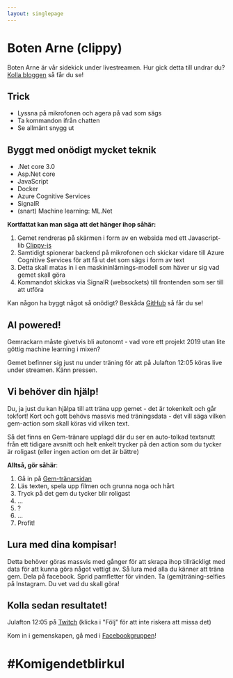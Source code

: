 ```yaml
---
layout: singlepage
---
```


# Boten Arne (clippy)
Boten Arne är vår sidekick under livestreamen. 
Hur gick detta till undrar du? [Kolla bloggen](https://lunchmed.net/blog) så får du se!

## Trick
* Lyssna på mikrofonen och agera på vad som sägs
* Ta kommandon ifrån chatten
* Se allmänt snygg ut

## Byggt med onödigt mycket teknik
* .Net core 3.0
* Asp.Net core
* JavaScript
* Docker
* Azure Cognitive Services
* SignalR
* (snart) Machine learning: ML.Net


**Kortfattat kan man säga att det hänger ihop såhär:**
1. Gemet rendreras på skärmen i form av en websida med ett Javascript-lib [Clippy-js](https://www.smore.com/clippy-js)
2. Samtidigt spionerar backend på mikrofonen och skickar vidare till Azure Cognitive Services för att få ut det som sägs i form av text
3. Detta skall matas in i en maskininlärnings-modell som häver ur sig vad gemet skall göra
4. Kommandot skickas via SignalR (websockets) till frontenden som ser till att utföra

Kan någon ha byggt något så onödigt? Beskåda [GitHub](https://github.com/skarlman/Boten-Arne) så får du se!

## AI powered!
Gemrackarn måste givetvis bli autonomt - vad vore ett projekt 2019 utan lite göttig machine learning i mixen?

Gemet befinner sig just nu under träning för att på Julafton 12:05 köras live under streamen. Känn pressen.

## Vi behöver din hjälp!
Du, ja just du kan hjälpa till att träna upp gemet - det är tokenkelt och går tokfort! Kort och gott behövs massvis med träningsdata - det vill säga vilken gem-action som skall köras vid vilken text.

Så det finns en Gem-tränare upplagd där du ser en auto-tolkad textsnutt från ett tidigare avsnitt och helt enkelt trycker på den action som du tycker är roligast (eller ingen action om det är bättre)

**Alltså, gör såhär**:
1. Gå in på [Gem-tränarsidan](https://lunchmed.net/ClippyTrainer)
2. Läs texten, spela upp filmen och grunna noga och hårt
3. Tryck på det gem du tycker blir roligast
4. ...
5. ?
6. ...
7. Profit!

## Lura med dina kompisar!
Detta behöver göras massvis med gånger för att skrapa ihop tillräckligt med data för att kunna göra något vettigt av. Så lura med alla du känner att träna gem. Dela på facebook. Sprid pamfletter för vinden. Ta (gem)träning-selfies på Instagram. Du vet vad du skall göra!

## Kolla sedan resultatet!
Julafton 12:05 på [Twitch](https://twitch.tv/lunchmednet)
(klicka i "Följ" för att inte riskera att missa det)

Kom in i gemenskapen, gå med i [Facebookgruppen](https://www.facebook.com/groups/499213487352874)!


# #Komigendetblirkul